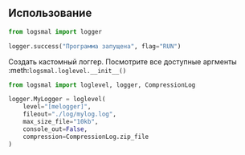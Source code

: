## Использование

```python
from logsmal import logger

logger.success("Программа запущена", flag="RUN")
```

Создать кастомный логгер. Посмотрите все доступные аргменты :meth:`logsmal.loglevel.__init__()`

```python
from logsmal import loglevel, logger, CompressionLog

logger.MyLogger = loglevel(
    level="[melogger]",
    fileout="./log/mylog.log",
    max_size_file="10kb",
    console_out=False,
    compression=CompressionLog.zip_file
)
```
